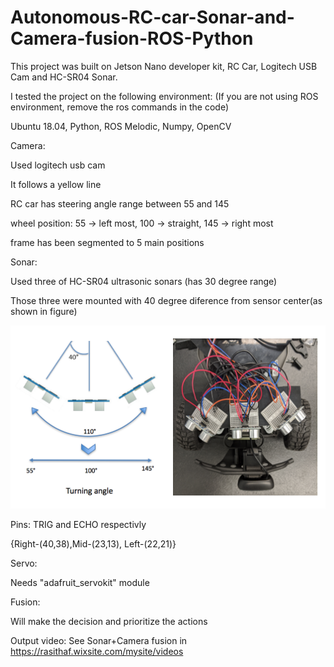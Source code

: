 # Autonomous-RC-car-Sonar-and-Camera-fusion-ROS-Python

This project was built on Jetson Nano developer kit, RC Car, Logitech USB Cam and HC-SR04 Sonar.

I tested the project on the following environment: (If you are not using ROS environment, remove the ros commands in the code) 

Ubuntu 18.04,
Python,
ROS Melodic,
Numpy,
OpenCV

Camera:

Used logitech usb cam

It follows a yellow line

RC car has steering angle range between 55 and 145

wheel position: 55 -> left most, 100 -> straight, 145 -> right most

frame has been segmented to 5 main positions

Sonar:

Used three of HC-SR04 ultrasonic sonars (has 30 degree range)

Those three were mounted with 40 degree diference from sensor center(as shown in figure)

![Sonar](https://github.com/rasithaf/Autonomous-RC-car-Sonar-and-Camera-fusion-ROS-Python/blob/master/Sonar_Mount.png)

Pins: TRIG and ECHO respectivly

{Right-(40,38),Mid-(23,13), Left-(22,21)}

Servo:

Needs "adafruit_servokit" module

Fusion:

Will make the decision and prioritize the actions

Output video: See Sonar+Camera fusion in https://rasithaf.wixsite.com/mysite/videos
